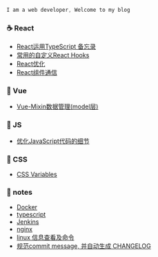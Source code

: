 ```js
I am a web developer, Welcome to my blog
```

### :coffee: React
*   [React运用TypeScript 备忘录](https://github.com/peng-yin/note/issues/53)
*   [常用的自定义React Hooks](https://github.com/peng-yin/note/issues/45)
*   [React优化](https://github.com/peng-yin/note/issues/49)
*   [React组件通信](https://github.com/peng-yin/note/issues/16)

### :custard: Vue
*   [Vue-Mixin数据管理(model层)](https://github.com/peng-yin/note/issues/54)

### :microscope: JS
*   [优化JavaScript代码的细节](https://github.com/peng-yin/note/issues/5)

### :art: CSS
*   [CSS Variables](https://github.com/peng-yin/note/issues/3)

### :jack_o_lantern: notes
*   [Docker](https://github.com/peng-yin/note/issues/47)
*   [typescript](https://github.com/peng-yin/note/issues/25)
*   [Jenkins](https://github.com/peng-yin/note/issues/21)
*   [nginx](https://github.com/peng-yin/note/issues/7)
*   [linux 信息查看及命令](https://github.com/peng-yin/note/issues/8)
*   [规范commit message, 并自动生成 CHANGELOG](https://github.com/peng-yin/note/issues/43)
